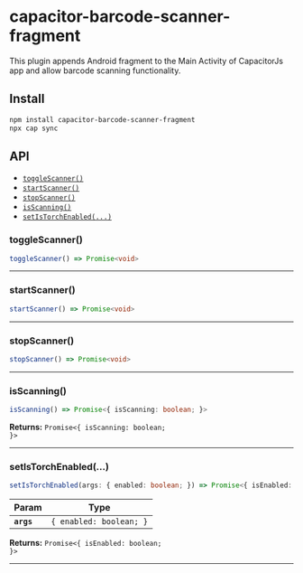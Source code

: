 # capacitor-barcode-scanner-fragment

This plugin appends Android fragment to the Main Activity of CapacitorJs app and allow barcode scanning functionality.

## Install

```bash
npm install capacitor-barcode-scanner-fragment
npx cap sync
```

## API

<docgen-index>

- [`toggleScanner()`](#togglescanner)
- [`startScanner()`](#startscanner)
- [`stopScanner()`](#stopscanner)
- [`isScanning()`](#isscanning)
- [`setIsTorchEnabled(...)`](#setistorchenabled)

</docgen-index>

<docgen-api>
<!--Update the source file JSDoc comments and rerun docgen to update the docs below-->

### toggleScanner()

```typescript
toggleScanner() => Promise<void>
```

---

### startScanner()

```typescript
startScanner() => Promise<void>
```

---

### stopScanner()

```typescript
stopScanner() => Promise<void>
```

---

### isScanning()

```typescript
isScanning() => Promise<{ isScanning: boolean; }>
```

**Returns:** <code>Promise&lt;{ isScanning: boolean; }&gt;</code>

---

### setIsTorchEnabled(...)

```typescript
setIsTorchEnabled(args: { enabled: boolean; }) => Promise<{ isEnabled: boolean; }>
```

| Param      | Type                               |
| ---------- | ---------------------------------- |
| **`args`** | <code>{ enabled: boolean; }</code> |

**Returns:** <code>Promise&lt;{ isEnabled: boolean; }&gt;</code>

---

</docgen-api>
